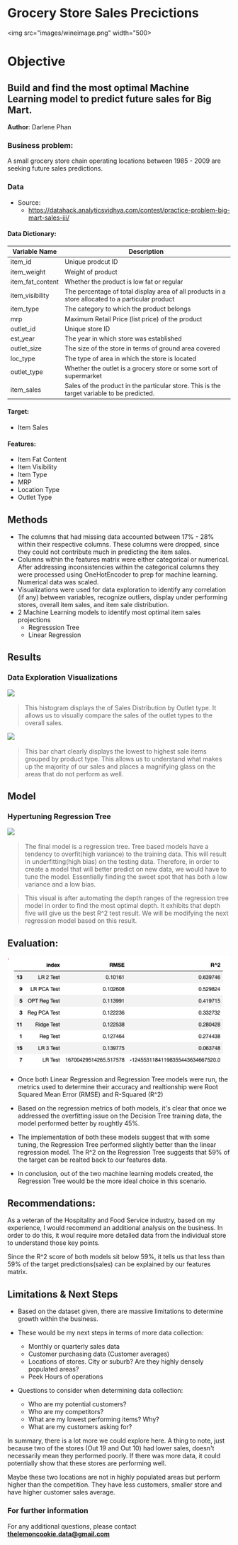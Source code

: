 # Grocery Store Sales Precictions

<img src="images/wineimage.png" width="500>

# Objective
## Build and find the most optimal Machine Learning model to predict future sales for Big Mart.

**Author**: 
Darlene Phan

### Business problem:

A small grocery store chain operating locations between 1985 - 2009 are seeking future sales predictions.

### Data
- Source: 
    - https://datahack.analyticsvidhya.com/contest/practice-problem-big-mart-sales-iii/
#### Data Dictionary:
| Variable Name      | Description                                                                                       |
| ------------------ | ------------------------------------------------------------------------------------------------- |
| item_id            | Unique prodcut ID                                                                                 |
| item_weight        | Weight of product                                                                                 |
| item_fat_content   | Whether the product is low fat or regular                                                         |
| item_visibility    | The percentage of total display area of all products in a store allocated to a particular product |
| item_type          | The category to which the product belongs                                                         |
| mrp                | Maximum Retail Price (list price) of the product                                                  |
| outlet_id          | Unique store ID                                                                                   |
| est_year           | The year in which store was established                                                           |
| outlet_size        | The size of the store in terms of ground area covered                                             |
| loc_type           | The type of area in which the store is located                                                    |
| outlet_type        | Whether the outlet is a grocery store or some sort of supermarket                                 |
| item_sales         | Sales of the product in the particular store. This is the target variable to be predicted.        |

#### **Target:**
- Item Sales    
#### **Features:**
   - Item Fat Content
   - Item Visibility
   - Item Type
   - MRP
   - Location Type
   - Outlet Type

## Methods
- The columns that had missing data accounted between 17% - 28% within their respective columns. These columns were dropped, since they could not contribute much in predicting the item sales. 
- Columns within the features matrix were either categorical or numerical. After addressing inconsistencies within the categorical columns they were processed using OneHotEncoder to prep for machine learning. Numerical data was scaled. 
- Visualizations were used for data exploration to identify any correlation (if any) between variables, recognize outliers, display under performing stores, overall item sales, and item sale distribution. 
- 2 Machine Learning models to identify most optimal item sales projections
    -   Regresssion Tree
    -   Linear Regression
## Results

### Data Exploration Visualizations
<img src="images/outlet_type_hist.png">




> This histogram displays the of Sales Distribution by Outlet type. It allows us to visually compare the sales of the outlet types to the overall sales. 


<img src="images/item_sales_product_type.png">



> This bar chart clearly displays the lowest to highest sale items grouped by product type. This allows us to understand what makes up the majority of our sales and places a magnifying glass on the areas that do not perform as well. 


## Model

### Hypertuning Regression Tree
<img src="images/regression_tree.png">



> The final model is a regression tree. Tree based models have a tendency to overfit(high variance) to the training data. This will result in underfitting(high bias) on the testing data. Therefore, in order to create a model that will better predict on new data, we would have to tune the model. Essentially finding the sweet spot that has both a low variance and a low bias. 

> This visual is after automating the depth ranges of the regression tree model in order to find the most optimal depth. It exhibits that depth five will give us the best R^2 test result. We will be modifying the next regression model based on this result. 

## Evaluation:
<img src="images/metrics.png">

-   Once both Linear Regression and Regression Tree models were run, the metrics used to determine their accuracy and realtionship were Root Squared Mean Error (RMSE) and R-Squared (R^2)

-   Based on the regression metrics of both models, it's clear that once we addressed the overfitting issue on the Decision Tree training data, the model performed better by roughtly 45%.

-   The implementation of both these models suggest that with some tuning, the Regression Tree performed slightly better than the linear regression model. The R^2 on the Regression Tree suggests that 59% of the target can be realted back to our features data.

-   In conclusion, out of the two machine learning models created, the Regression Tree would be the more ideal choice in this scenario.

## Recommendations:

As a veteran of the Hospitality and Food Service industry, based on my experience, I would recommend an additional analysis on the business. In order to do this, it woul require more detailed data from the individual store to understand those key points. 

Since the R^2 score of both models sit below 59%, it tells us that less than 59% of the target predictions(sales) can be explained by our features matrix. 

## Limitations & Next Steps

-   Based on the dataset given, there are massive limitations to determine growth within the business. 
- These would be my next steps in terms of more data collection:
    -   Monthly or quarterly sales data
    -   Customer purchasing data (Customer averages)
    -   Locations of stores. City or suburb? Are they highly densely populated areas?
    -   Peek Hours of operations
    
-   Questions to consider when determining data collection:
    -   Who are my potential customers?
    -   Who are my competitors?       
    -   What are my lowest performing items? Why?
    -   What are my customers asking for?

In summary, there is a lot more we could explore here. A thing to note, just because two of the stores (Out 19 and Out 10) had lower sales, doesn't necessarily mean they performed poorly. If there was more data, it could potentially show that these stores are performing well. 

Maybe these two locations are not in highly populated areas but perform higher than the competition. They have less customers, smaller store and have higher customer sales average. 


### For further information


For any additional questions, please contact **thelemoncookie.data@gmail.com**
